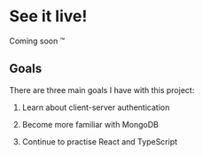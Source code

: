 # See it live!

Coming soon &trade;

## Goals

There are three main goals I have with this project:

1) Learn about client-server authentication

2) Become more familiar with MongoDB

3) Continue to practise React and TypeScript
